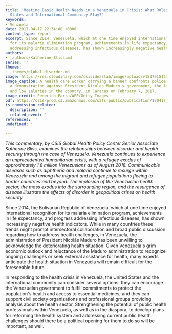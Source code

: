 ```yaml
---
title: 'Meeting Basic Health Needs in a Venezuela in Crisis: What Roles Can the United
  States and International Community Play?'
keywords:
- Venzuela
date: 2017-04-17 22:34:00 +0000
content_type: report
excerpt: Since 2014, Venezuela, which at one time enjoyed international recognition
  for its malaria elimination program, achievements in life expectancy, and progress
  addressing infectious diseases, has shown increasingly negative health indicators.
authors:
- _authors/Katherine-Bliss.md
series: ''
themes:
- _themes/global-disorder.md
image: https://res.cloudinary.com/csisideaslab/image/upload/v1537915123/health-commission/GettyImages-634138758.jpg
image_caption: A health care worker carrying a banner confronts police agents during
  a demonstration against President Nicolas Maduro's government, the lack of medicines
  and low salaries in the country, in Caracas on February 7, 2017.
image_credit: Federico Parra/AFP/Getty Images
pdf: https://csis-prod.s3.amazonaws.com/s3fs-public/publication/170417_Bliss_HealthNeedsVenezuela_Web.pdf
is_commission_related:
  description: ''
  related_event: ''
references: ''
undefined: ''

---
```

_This commentary, by CSIS Global Health Policy Center Senior Associate Katherine Bliss, examines the relationships between disorder and health security through the case of Venezuela. Venezuela continues to experience an unprecedented humanitarian crisis, with a refugee exodus of approximately 1.8 million Venezuelans as of August 2018. Communicable diseases such as diphtheria and malaria continue to resurge within Venezuela and among the migrant and refugee populations fleeing to border countries and beyond. The implosion of the Venezuelan health sector, the mass exodus into the surrounding region, and the resurgence of disease illustrate the effects of disorder in geopolitical crises on health security._

Since 2014, the Bolivarian Republic of Venezuela, which at one time enjoyed international recognition for its malaria elimination program, achievements in life expectancy, and progress addressing infectious diseases, has shown increasingly negative health indicators. While in many countries these trends might prompt intersectoral collaboration and broad public discussion regarding how to address health challenges, in Venezuela, the administration of President Nicolás Maduro has been unwilling to acknowledge the deteriorating health situation. Given Venezuela's grim economic outlook and reluctance of the Maduro administration to recognize ongoing challenges or seek external assistance for health, many experts anticipate the health situation in Venezuela will remain difficult for the foreseeable future.

In responding to the health crisis in Venezuela, the United States and the international community can consider several options: they can encourage the Venezuelan government to fulfill commitments to protect the population's health and access to essential medicines; and they can support civil society organizations and professional groups providing analysis about the health sector. Strengthening the potential of public health professionals within Venezuela, as well as in the diaspora, to develop plans for reforming the health system and addressing current public health challenges should there be a political opening for them to do so will be important, as well.